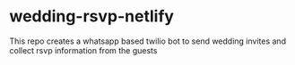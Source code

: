 # wedding-rsvp-netlify
This repo creates a whatsapp based twilio bot to send wedding invites and collect rsvp information from the guests
